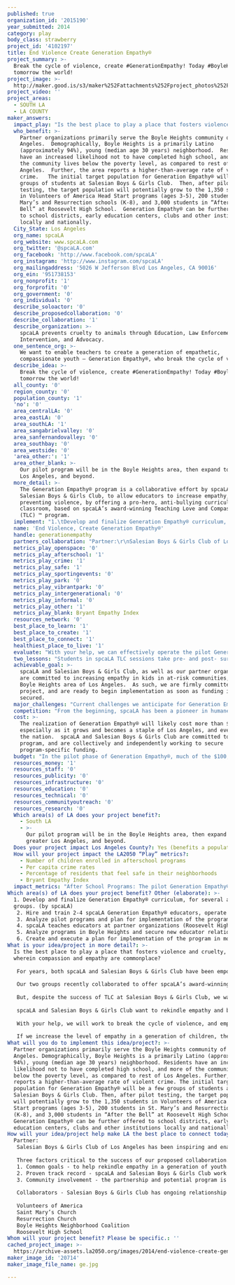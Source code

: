 ```yaml
---
published: true
organization_id: '2015190'
year_submitted: 2014
category: play
body_class: strawberry
project_id: '4102197'
title: End Violence Create Generation Empathy®
project_summary: >-
  Break the cycle of violence, create #GenerationEmpathy! Today #BoyleHeights,
  tomorrow the world!
project_image: >-
  http://maker.good.is/s3/maker%252Fattachments%252Fproject_photos%252Fimages%252F20714%252Fdisplay%252Fge.jpg=c570x385
project_video: ''
project_areas:
  - SOUTH LA
  - LA COUNTY
maker_answers:
  impact_play: "Is the best place to play a place that fosters violence and cruelty, or one wherein compassion and empathy are commonplace?  \r\n\r\nFor years, both spcaLA and Salesian Boys & Girls Club have been empowering youth in at-risk communities to be compassionate leaders.  Now, two of Los Angeles’ finest nonprofit organizations have joined together to offer programming aimed at prevention and early intervention – of violence. \r\n\r\nOur two groups recently collaborated to offer spcaLA’s award-winning violence-prevention program, “Teaching Love & Compassion” (TLC) ™ at the Salesian Boys & Girls Club.  Kids in spcaLA TLC programs work to gain empathy, coping skills, and self-esteem through a pro-hero, anti-bullying curriculum involving work with shelter dogs.  Students take pre and post surveys to measure empathy, and invariably, empathy increases.  In fact, TLC has been so successful spcaLA worked with the Juvenile Division of the Los Angeles Superior Court and the Los Angeles District Attorney’s Office to offer a similar program as part of probation for some juvenile offenders (often convicted of bullying, assault, and animal cruelty offenses).  \r\n\r\nBut, despite the success of TLC at Salesian Boys & Girls Club, we want more. \r\n\r\nspcaLA and Salesian Boys & Girls Club want to rekindle empathy and break the cycle of violence on a larger scale. We envision a program that would take the successes of spcaLA’s violence-prevention programs to a wider audience – giving educators the tools to teach a humane education and violence prevention course, without the involvement of an animal shelter, its staff or animals.  \r\n\r\nWith your help, we will work to break the cycle of violence, and empower a generation of kids to be thought leaders in their communities.  We will help them to rekindle their empathy and speak up for those who have no voice.  We will prevent crime through compassion, and intervene before youthful transgressions become adult patterns of criminal behavior.\r\n\r\nIf we increase the level of empathy in a generation of children, they will be less likely to perpetrate or be convicted of violent crimes as juveniles and adults, making their communities safe places to play. They will stand up for the weak and victimized - reporting crime.  Further, through a childhood of involvement in community groups, like the Salesian Boys & Girls Club, Generation Empathy® kids will be civic leaders, committed to the improvement and revitalization of their neighborhoods. "
  who_benefit: >-
    Partner organizations primarily serve the Boyle Heights community of Los
    Angeles.  Demographically, Boyle Heights is a primarily Latino
    (approximately 94%), young (median age 30 years) neighborhood.  Residents
    have an increased likelihood not to have completed high school, and more of
    the community lives below the poverty level, as compared to rest of Los
    Angeles.  Further, the area reports a higher-than-average rate of violent
    crime.   The initial target population for Generation Empathy® will be a few
    groups of students at Salesian Boys & Girls Club.  Then, after pilot
    testing, the target population will potentially grow to the 1,350 students
    in Volunteers of America Head Start programs (ages 3-5), 200 students in St.
    Mary’s and Resurrection schools (K-8), and 3,000 students in “After the
    Bell” at Roosevelt High School.  Generation Empathy® can be further offered
    to school districts, early education centers, clubs and other institutions
    locally and nationally. 
  City_State: Los Angeles
  org_name: spcaLA
  org_website: www.spcaLA.com
  org_twitter: '@spcaLA.com'
  org_facebook: 'http://www.facebook.com/spcaLA'
  org_instagram: 'http://www.instagram.com/spcaLA'
  org_mailingaddress: '5026 W Jefferson Blvd Los Angeles, CA 90016'
  org_ein: '951738153'
  org_nonprofit: '1'
  org_forprofit: '0'
  org_government: '0'
  org_individual: '0'
  describe_soloactor: '0'
  describe_proposedcollaboration: '0'
  describe_collaboration: '1'
  describe_organization: >-
    spcaLA prevents cruelty to animals through Education, Law Enforcement,
    Intervention, and Advocacy.
  one_sentence_org: >-
    We want to enable teachers to create a generation of empathetic,
    compassionate youth – Generation Empathy®, who break the cycle of violence.
  describe_idea: >-
    Break the cycle of violence, create #GenerationEmpathy! Today #BoyleHeights,
    tomorrow the world!
  all_county: '0'
  region_county: '0'
  population_county: '1'
  'no': '0'
  area_centralLA: '0'
  area_eastLA: '0'
  area_southLA: '1'
  area_sangabrielvalley: '0'
  area_sanfernandovalley: '0'
  area_southbay: '0'
  area_westside: '0'
  'area_other:': '1'
  area_other_blank: >-
    Our pilot program will be in the Boyle Heights area, then expand to greater
    Los Angeles, and beyond.
  more_detail: >-
    The Generation Empathy® program is a collaborative effort by spcaLA and
    Salesian Boys & Girls Club, to allow educators to increase empathy, thereby
    preventing violence, by offering a pro-hero, anti-bullying curriculum in the
    classroom, based on spcaLA’s award-winning Teaching Love and Compassion
    (TLC) ™ program.
  implement: "1.\tDevelop and finalize Generation Empathy® curriculum, for several age groups. (by spcaLA)\r\n2.\tHire and train 2-4 spcaLA Generation Empathy® educators, operate pilots at programs run by the Salesian Boys & Girls Club for several age groups. (by spcaLA & Salesian Boys & Girls Club)\r\n3.\tAnalyze pilot programs and plan for implementation of the program on wider scale. (by spcaLA & Salesian Boys & Girls Club)\r\n4.\tspcaLA teaches educators at partner organizations (Roosevelt High School, Volunteers of America Head Start programs, St. Mary’s school, and Salesian Boys & Girls Club) how to operate a Generation Empathy® program and/or operates programs at those locations.\r\n5.\tAnalyze programs in Boyle Heights and secure new educator relationships. (by spcaLA, Salesian Boys & Girls Club, & partner organizations)\r\n6.\tCreate and execute a plan for implementation of the program in more areas of California, and then nationally and internationally. (by spcaLA and Salesian Boys & Girls Club)\r\n"
  name: 'End Violence, Create Generation Empathy®'
  handle: generationempathy
  partners_collaboration: "Partner:\r\nSalesian Boys & Girls Club of Los Angeles has been inspiring and enabling the young people of East Los Angeles and the surrounding communities to realize their full potential as productive, responsible and caring citizens, and supporting their families in this effort since 1966 (Tax ID 95-2430743).  spcaLA has been working with Salesian Boys & Girls Club for some time, to weave violence-prevention lessons into ongoing programs.\r\n\r\nThree factors critical to the success of our proposed collaboration.\r\n1.  Common goals - to help rekindle empathy in a generation of youth.\r\n2.  Proven track record - spcaLA and Salesian Boys & Girls Club work well together to offer violence-prevention programs.\r\n3.  Community involvement - the partnership and potential program is supported by the Boyle Heights Neighborhood Coalition, affording Generation Empathy® the support of the Boyle Heights community at large.\r\n\r\nCollaborators - Salesian Boys & Girls Club has ongoing relationship with collaborator organizations, who serve the greater Boyle Heights area.\r\n\r\nVolunteers of America\r\nSaint Mary’s Church\r\nResurrection Church\r\nBoyle Heights Neighborhood Coalition\r\nRoosevelt High School \r\n"
  metrics_play_openspace: '0'
  metrics_play_afterschool: '1'
  metrics_play_crime: '1'
  metrics_play_safe: '1'
  metrics_play_sportingevents: '0'
  metrics_play_park: '0'
  metrics_play_vibrantpark: '0'
  metrics_play_intergenerational: '0'
  metrics_play_informal: '0'
  metrics_play_other: '1'
  metrics_play_blank: Bryant Empathy Index
  resources_network: '0'
  best_place_to_learn: '1'
  best_place_to_create: '1'
  best_place_to_connect: '1'
  healthiest_place_to_live: '1'
  evaluate: "With your help, we can effectively operate the pilot Generation\r\nEmpathy® program in Boyle Heights, measure its impact, and its\r\npotential for implementation on a wide scale.\r\nData points will include:\r\n• Pre-/Post-Surveys (Bryant Empathy Index)\r\nAnd may also include:\r\n• Rate of juvenile crime\r\n• Incidents of dog bites\r\n• Reports of animal cruelty\r\n• Animal Care Services data (intake/dogs reported by kids)\r\n• Adoptability/return rate for dogs in the program\r\n• Community initiatives started by kids (fence fixing, spay/neuter, etc)"
  two_lessons: "Students in spcaLA TLC sessions take pre- and post- surveys to\r\nmeasure empathy, and invariably, empathy increases. In fact, TLC\r\nhas been so successful spcaLA worked with the Juvenile Division of\r\nthe Los Angeles Superior Court and the Los Angeles District\r\nAttorney’s Office to offer a similar program as part of probation for\r\nsome juvenile offenders (often convicted of bullying, assault, and\r\nanimal cruelty offenses), called jTLC.\r\n\r\nStudents who completed spcaLA's jTLC as a condition of their\r\nprobation reduced their recidivism rate by half, as compared to their\r\npeers who did not (from a 15% rate to a 7% rate of recidivism).\r\n\r\nAs part of her doctoral dissertation research, spcaLA Director of\r\nHumane Education Melanie Wagner, Ph.D., M.S. Ed, evaluated the\r\npre- and post- surveys participants in jTLC took, to measure empathy\r\n(Bryant Empathy Index). The results are compelling: students\r\nexpressed an increase in empathy after completing jTLC (p<.01 for\r\nall cases).\r\n\r\nResults of TLC survey evaluation also indicate that TLC students\r\nincrease their knowledge of responsible pet care, diminish their fear\r\nof dogs, and learn that there are alternatives to violence. An ancillary\r\nbenefit of the program is that many of the TLC participants have\r\nincreased their reading and writing scores on standardized tests.\r\n\r\nThese findings, coupled with years of anecdotal evidence of children considering the feelings for others after being given access to violence-prevention education, suggest that reigniting empathy will help to improve the safety of our communities, and make ours a more humane world.  \r\n\r\nAfter the success at the Salesian Boys & Girls Club, we determined these lessons could be given to kids in at-risk communities on a larger scale."
  achievable_goal: >-
    spcaLA and Salesian Boys & Girls Club, as well as our partner organizations,
    are committed to increasing empathy in kids in at-risk communities, like the
    Boyle Heights area of Los Angeles.  As such, we are firmly committed to the
    project, and are ready to begin implementation as soon as funding is
    secured.  
  major_challenges: "Current challenges we anticipate for Generation Empathy® include funding and onboarding for new educational institutions.\r\n\r\nspcaLA and Salesian Boys & Girls Club are dedicated to the program, and work both independently and collaboratively to solicit and secure program-specific funding.\r\n\r\nspcaLA and Salesian Boys & Girls Club plan to leverage existing relationships with educational institutions, and show successes of pilot Generation Empathy® sessions, to grow the program to the greater Los Angeles area and beyond."
  competition: "From the beginning, spcaLA has been a pioneer in humane\r\neducation, working to cure violence by increasing empathy. spcaLA\r\nacted when the evidence about the connection between violence\r\ntoward people and violence toward animals mounted.\r\n\r\nDeveloped by spcaLA in 1996, the TLC program was the first of its\r\nsort in the nation. spcaLA’s TLC program has been so successful, it\r\nis now taught in worldwide. Further, jTLC is the only program of its\r\nkind in the United States.\r\n\r\nGeneration Empathy® will create a new definition of performance, as\r\nit is a new frontier in violence-prevention. It is a pilot program, that will\r\nbring the lessons, benefits, and successes of spcaLA's TLC\r\nprograms to the classroom, in a way that has not been attempted\r\nbefore."
  cost: >-
    The realization of Generation Empathy® will likely cost more than $100,000,
    especially as it grows and becomes a staple of Los Angeles, and eventually
    the nation.  spcaLA and Salesian Boys & Girls Club are committed to the
    program, and are collectively and independently working to secure
    program-specific funding.  
  budget: "In the pilot phase of Generation Empathy®, much of the $100,000 grant would be used for staffing - both in the curriculum development stages and then later to hire program-specific staff to teach the program in partner organizations, and/or to teach educators how to offer the Generation Empathy® program.  A portion of the funding would be used for supplies, and other program costs.  The spcaLA Humane Education budget follows. \r\n\r\nPersonnel: 255,020\r\nContract Services: 16,500\r\nSupplies:4,916\r\nTelecommunications:4,569\r\nPostage & Shipping:1,062\r\nRent and occupancy:17,718\r\nEquipment rental & maintenance:6,529\r\nDepreciation:738\r\nTravel:420\r\nConferences, meetings:5,550\r\nOther: 8,523"
  resources_money: '1'
  resources_staff: '0'
  resources_publicity: '0'
  resources_infrastructure: '0'
  resources_education: '0'
  resources_technical: '0'
  resources_communityoutreach: '0'
  resources_research: '0'
  Which area(s) of LA does your project benefit?:
    - South LA
    - >-
      Our pilot program will be in the Boyle Heights area, then expand to
      greater Los Angeles, and beyond.
  Does your project impact Los Angeles County?: Yes (benefits a population of LA County)
  How will your project impact the LA2050 “Play” metrics?:
    - Number of children enrolled in afterschool programs
    - Per capita crime rates
    - Percentage of residents that feel safe in their neighborhoods
    - Bryant Empathy Index
  impact_metrics: "After School Programs: The pilot Generation Empathy® program will be held at the Salesian Boys & Girls Club (most offerings are over the summer or after-school), and the success of the program will help to enroll more kids in similar programs.  \r\n\r\nPer capita crimes: If the program is successful in reigniting empathy in a generation of young people, they will break the cycle of violence, and be less likely to commit violent crime.  Further, they will be more likely to want to stand up for those who are victimized or hurt, and may be more likely to intervene and/or report crime happening in their neighborhoods.  \r\n\r\nPercentage of residents that feel safe in their neighborhoods: communities in which a generation of youth is comprised of compassionate individuals will lead to more people feeling safe in their neighborhoods.  Not only will these youths be less likely to commit crime, and more likely to intervene when they see it happening, they will also have the added benefit of understanding the importance of proper pet care and animal handling.  They will know how to correctly handle the issues of stray or dangerous animals.  As adults, they will be more likely to have their pets spayed/neutered, and will be more likely to treat pets as members of the family. \r\nBryant Empathy Index: students who participate in Generation Empathy® will express a higher degree of capacity after having completed it (pre-/post- surveys)"
Which area(s) of LA does your project benefit? Other (elaborate): >-
  1. Develop and finalize Generation Empathy® curriculum, for several age
  groups. (by spcaLA)
   2. Hire and train 2-4 spcaLA Generation Empathy® educators, operate pilots at programs run by the Salesian Boys & Girls Club for several age groups. (by spcaLA & Salesian Boys & Girls Club)
   3. Analyze pilot programs and plan for implementation of the program on wider scale. (by spcaLA & Salesian Boys & Girls Club)
   4. spcaLA teaches educators at partner organizations (Roosevelt High School, Volunteers of America Head Start programs, St. Mary’s school, and Salesian Boys & Girls Club) how to operate a Generation Empathy® program and/or operates programs at those locations.
   5. Analyze programs in Boyle Heights and secure new educator relationships. (by spcaLA, Salesian Boys & Girls Club, & partner organizations)
   6. Create and execute a plan for implementation of the program in more areas of California, and then nationally and internationally. (by spcaLA and Salesian Boys & Girls Club)
What is your idea/project in more detail?: >-
  Is the best place to play a place that fosters violence and cruelty, or one
  wherein compassion and empathy are commonplace? 
   
   For years, both spcaLA and Salesian Boys & Girls Club have been empowering youth in at-risk communities to be compassionate leaders. Now, two of Los Angeles’ finest nonprofit organizations have joined together to offer programming aimed at prevention and early intervention – of violence. 
   
   Our two groups recently collaborated to offer spcaLA’s award-winning violence-prevention program, “Teaching Love & Compassion” (TLC) ™ at the Salesian Boys & Girls Club. Kids in spcaLA TLC programs work to gain empathy, coping skills, and self-esteem through a pro-hero, anti-bullying curriculum involving work with shelter dogs. Students take pre and post surveys to measure empathy, and invariably, empathy increases. In fact, TLC has been so successful spcaLA worked with the Juvenile Division of the Los Angeles Superior Court and the Los Angeles District Attorney’s Office to offer a similar program as part of probation for some juvenile offenders (often convicted of bullying, assault, and animal cruelty offenses). 
   
   But, despite the success of TLC at Salesian Boys & Girls Club, we want more. 
   
   spcaLA and Salesian Boys & Girls Club want to rekindle empathy and break the cycle of violence on a larger scale. We envision a program that would take the successes of spcaLA’s violence-prevention programs to a wider audience – giving educators the tools to teach a humane education and violence prevention course, without the involvement of an animal shelter, its staff or animals. 
   
   With your help, we will work to break the cycle of violence, and empower a generation of kids to be thought leaders in their communities. We will help them to rekindle their empathy and speak up for those who have no voice. We will prevent crime through compassion, and intervene before youthful transgressions become adult patterns of criminal behavior.
   
   If we increase the level of empathy in a generation of children, they will be less likely to perpetrate or be convicted of violent crimes as juveniles and adults, making their communities safe places to play. They will stand up for the weak and victimized - reporting crime. Further, through a childhood of involvement in community groups, like the Salesian Boys & Girls Club, Generation Empathy® kids will be civic leaders, committed to the improvement and revitalization of their neighborhoods.
What will you do to implement this idea/project?: >-
  Partner organizations primarily serve the Boyle Heights community of Los
  Angeles. Demographically, Boyle Heights is a primarily Latino (approximately
  94%), young (median age 30 years) neighborhood. Residents have an increased
  likelihood not to have completed high school, and more of the community lives
  below the poverty level, as compared to rest of Los Angeles. Further, the area
  reports a higher-than-average rate of violent crime. The initial target
  population for Generation Empathy® will be a few groups of students at
  Salesian Boys & Girls Club. Then, after pilot testing, the target population
  will potentially grow to the 1,350 students in Volunteers of America Head
  Start programs (ages 3-5), 200 students in St. Mary’s and Resurrection schools
  (K-8), and 3,000 students in “After the Bell” at Roosevelt High School.
  Generation Empathy® can be further offered to school districts, early
  education centers, clubs and other institutions locally and nationally.
How will your idea/project help make LA the best place to connect today? In LA2050?: |-
  Partner:
   Salesian Boys & Girls Club of Los Angeles has been inspiring and enabling the young people of East Los Angeles and the surrounding communities to realize their full potential as productive, responsible and caring citizens, and supporting their families in this effort since 1966 (Tax ID 95-2430743). spcaLA has been working with Salesian Boys & Girls Club for some time, to weave violence-prevention lessons into ongoing programs.
   
   Three factors critical to the success of our proposed collaboration.
   1. Common goals - to help rekindle empathy in a generation of youth.
   2. Proven track record - spcaLA and Salesian Boys & Girls Club work well together to offer violence-prevention programs.
   3. Community involvement - the partnership and potential program is supported by the Boyle Heights Neighborhood Coalition, affording Generation Empathy® the support of the Boyle Heights community at large.
   
   Collaborators - Salesian Boys & Girls Club has ongoing relationship with collaborator organizations, who serve the greater Boyle Heights area.
   
   Volunteers of America
   Saint Mary’s Church
   Resurrection Church
   Boyle Heights Neighborhood Coalition
   Roosevelt High School
Whom will your project benefit? Please be specific.: ''
cached_project_image: >-
  https://archive-assets.la2050.org/images/2014/end-violence-create-generation-empathy®/maker.good.is/s3/maker%252Fattachments%252Fproject_photos%252Fimages%252F20714%252Fdisplay%252Fge.jpg=c570x385.jpg
maker_image_id: '20714'
maker_image_file_name: ge.jpg

---
```

